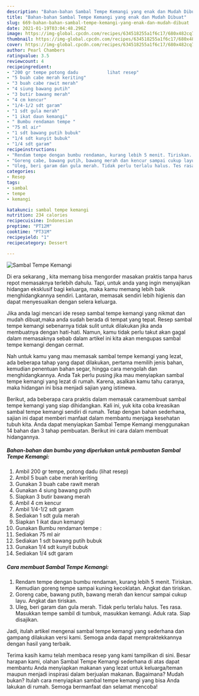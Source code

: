 ```yaml
---
description: "Bahan-bahan Sambal Tempe Kemangi yang enak dan Mudah Dibuat"
title: "Bahan-bahan Sambal Tempe Kemangi yang enak dan Mudah Dibuat"
slug: 669-bahan-bahan-sambal-tempe-kemangi-yang-enak-dan-mudah-dibuat
date: 2021-01-19T03:04:48.296Z
image: https://img-global.cpcdn.com/recipes/634518255a1f6c17/680x482cq70/sambal-tempe-kemangi-foto-resep-utama.jpg
thumbnail: https://img-global.cpcdn.com/recipes/634518255a1f6c17/680x482cq70/sambal-tempe-kemangi-foto-resep-utama.jpg
cover: https://img-global.cpcdn.com/recipes/634518255a1f6c17/680x482cq70/sambal-tempe-kemangi-foto-resep-utama.jpg
author: Pearl Chambers
ratingvalue: 3.5
reviewcount: 4
recipeingredient:
- "200 gr tempe potong dadu           lihat resep"
- "5 buah cabe merah keriting"
- "3 buah cabe rawit merah"
- "4 siung bawang putih"
- "3 butir bawang merah"
- "4 cm kencur"
- "1/4-1/2 sdt garam"
- "1 sdt gula merah"
- "1 ikat daun kemangi"
- " Bumbu rendaman tempe "
- "75 ml air"
- "1 sdt bawang putih bubuk"
- "1/4 sdt kunyit bubuk"
- "1/4 sdt garam"
recipeinstructions:
- "Rendam tempe dengan bumbu rendaman, kurang lebih 5 menit. Tiriskan. Kemudian goreng tempe sampai kuning kecoklatan. Angkat dan tiriskan."
- "Goreng cabe, bawang putih, bawang merah dan kencur sampai cukup layu. Angkat dan tiriskan."
- "Uleg, beri garam dan gula merah. Tidak perlu terlalu halus. Tes rasa. Masukkan tempe sambil di tumbuk, masukkan kemangi. Aduk rata. Siap disajikan."
categories:
- Resep
tags:
- sambal
- tempe
- kemangi

katakunci: sambal tempe kemangi 
nutrition: 234 calories
recipecuisine: Indonesian
preptime: "PT12M"
cooktime: "PT31M"
recipeyield: "1"
recipecategory: Dessert

---
```



![Sambal Tempe Kemangi](https://img-global.cpcdn.com/recipes/634518255a1f6c17/680x482cq70/sambal-tempe-kemangi-foto-resep-utama.jpg)

Di era  sekarang , kita memang bisa mengorder masakan praktis tanpa harus repot memasaknya terlebih dahulu. Tapi, untuk anda yang ingin menyajikan hidangan eksklusif bagi keluarga, maka kamu memang lebih baik menghidangkannya sendiri. Lantaran, memasak sendiri lebih higienis dan dapat menyesuaikan dengan selera keluarga.

Jika anda lagi mencari ide resep sambal tempe kemangi yang nikmat dan mudah dibuat,maka anda sudah berada di tempat yang tepat. Resep sambal tempe kemangi  sebenarnya tidak sulit untuk dilakukan jika anda membuatnya dengan hati-hati. Namun, kamu tidak perlu takut akan gagal dalam memasaknya 
sebab dalam artikel ini kita akan mengupas sambal tempe kemangi dengan cermat.  



Nah untuk kamu yang mau memasak sambal tempe kemangi yang lezat, ada beberapa tahap yang dapat dilakukan, pertama memilih jenis bahan, kemudian penentuan bahan segar, hingga cara mengolah dan menghidangkannya. Anda Tak perlu pusing jika mau menyiapkan sambal tempe kemangi yang lezat di rumah. Karena, asalkan kamu  tahu caranya, maka hidangan ini bisa menjadi sajian yang istimewa.

Berikut, ada beberapa cara praktis  dalam memasak caramembuat sambal tempe kemangi yang siap dihidangkan. Kali ini, yuk kita coba kreasikan sambal tempe kemangi sendiri di rumah. Tetap dengan bahan sederhana, sajian ini dapat memberi manfaat dalam membantu menjaga kesehatan tubuh kita. Anda dapat menyiapkan Sambal Tempe Kemangi menggunakan 14 bahan dan 3 tahap pembuatan. Berikut ini cara dalam membuat hidangannya.

<!--inarticleads1-->

##### Bahan-bahan dan bumbu yang diperlukan untuk pembuatan Sambal Tempe Kemangi:

1. Ambil 200 gr tempe, potong dadu           (lihat resep)
1. Ambil 5 buah cabe merah keriting
1. Gunakan 3 buah cabe rawit merah
1. Gunakan 4 siung bawang putih
1. Siapkan 3 butir bawang merah
1. Ambil 4 cm kencur
1. Ambil 1/4-1/2 sdt garam
1. Sediakan 1 sdt gula merah
1. Siapkan 1 ikat daun kemangi
1. Gunakan  Bumbu rendaman tempe :
1. Sediakan 75 ml air
1. Sediakan 1 sdt bawang putih bubuk
1. Gunakan 1/4 sdt kunyit bubuk
1. Sediakan 1/4 sdt garam




<!--inarticleads2-->

##### Cara membuat Sambal Tempe Kemangi:

1. Rendam tempe dengan bumbu rendaman, kurang lebih 5 menit. Tiriskan. Kemudian goreng tempe sampai kuning kecoklatan. Angkat dan tiriskan.
1. Goreng cabe, bawang putih, bawang merah dan kencur sampai cukup layu. Angkat dan tiriskan.
1. Uleg, beri garam dan gula merah. Tidak perlu terlalu halus. Tes rasa. Masukkan tempe sambil di tumbuk, masukkan kemangi. Aduk rata. Siap disajikan.




Jadi, itulah artikel mengenai  sambal tempe kemangi  yang sederhana dan gampang dilakukan versi kami. Semoga anda dapat mempraktekkannya dengan hasil yang terbaik. 

Terima kasih kamu telah membaca resep yang kami tampilkan di sini. Besar harapan kami, olahan  Sambal Tempe Kemangi sederhana di atas dapat membantu Anda menyiapkan makanan yang lezat untuk keluarga/teman maupun menjadi inspirasi dalam berjualan makanan. Bagaimana? Mudah bukan? Itulah cara menyiapkan sambal tempe kemangi yang bisa Anda lakukan di rumah. Semoga bermanfaat dan selamat mencoba!

